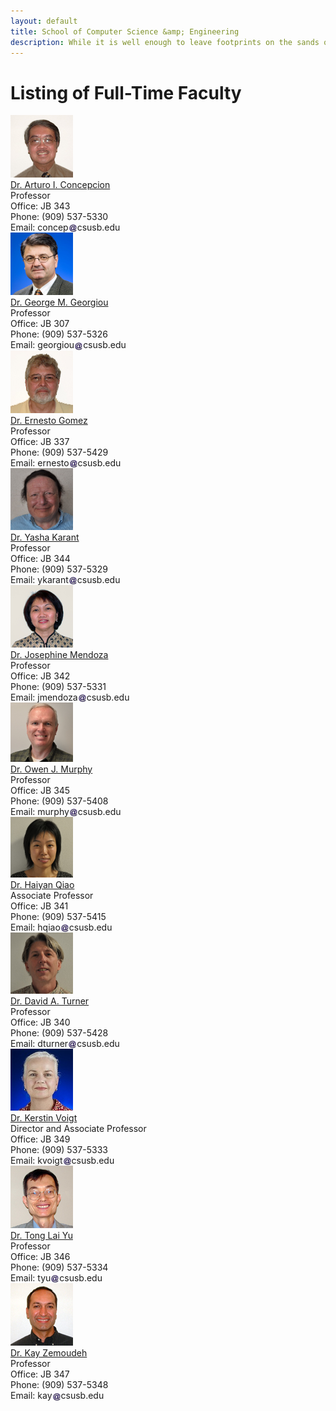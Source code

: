 ```yaml
---
layout: default
title: School of Computer Science &amp; Engineering
description: While it is well enough to leave footprints on the sands of time, it is even more important to make sure they point in a commendable direction. – James Branch Cabell
---
```


# Listing of __Full-Time Faculty__

<div class='third-wrap'>
<div class='third'>
<img src="photos/Arturo_Concepcion.jpg" alt="Dr. Arturo I. Concepcion" /><br />
<a href="http://cse.csusb.edu/concep">Dr. Arturo I. Concepcion</a><br />
Professor<br />
Office: JB 343<br />
Phone: (909) 537-5330<br />
Email: concep<img style="height: 1em; vertical-align: middle" src="../../assets/img/arobase.jpg" alt="arobase" />csusb.edu<br />
</div>

<div class='third'>
<img src="photos/George_Georgiou.jpg" alt="Dr. George M. Georgiou" /><br />
<a href="http://cse.csusb.edu/georgiou/">Dr. George M. Georgiou</a><br />
Professor<br />
Office: JB 307<br />
Phone: (909) 537-5326<br />
Email: georgiou<img style="height: 1em; vertical-align: middle" src="../../assets/img/arobase.jpg" alt="arobase" />csusb.edu<br /></div>

<div class='third'>
<img src="photos/Ernesto_Gomez.jpg" alt="Dr. Ernesto Gomez" /><br />
<a href="http://cse.csusb.edu/egomez">Dr. Ernesto Gomez</a><br />
Professor<br />
Office: JB 337<br />
Phone: (909) 537-5429<br />
Email: ernesto<img style="height: 1em; vertical-align: middle" src="../../assets/img/arobase.jpg" alt="arobase" />csusb.edu<br />
</div>

<div class='third'>
<img src="photos/Yasha_Karant.jpg" alt="Dr. Yasha Karant" style="width: 100px" /><br />
<a href="http://cse.csusb.edu/ykarant">Dr. Yasha Karant</a><br />
Professor<br />
Office: JB 344<br />
Phone: (909) 537-5329<br />
Email: ykarant<img style="height: 1em; vertical-align: middle" src="../../assets/img/arobase.jpg" alt="arobase" />csusb.edu<br />
</div>

<div class='third'>
<img src="photos/Josephine_Mendoza.jpg" alt="Dr. Josephine Mendoza" /><br />
<span style="text-decoration:underline">Dr. Josephine Mendoza</span><br />
Professor<br />
Office: JB 342<br />
Phone: (909) 537-5331<br />
Email: jmendoza<img style="height: 1em; vertical-align: middle" src="../../assets/img/arobase.jpg" alt="arobase" />csusb.edu<br />
</div>

<div class='third'>
<img src="photos/Owen_Murphy.jpg" alt="Dr. Owen J. Murphy" style="width: 100px" /><br />
<a href="http://cse.csusb.edu/murphy">Dr. Owen J. Murphy</a><br />
Professor<br />
Office: JB 345<br />
Phone: (909) 537-5408<br />
Email: murphy<img style="height: 1em; vertical-align: middle" src="../../assets/img/arobase.jpg" alt="arobase" />csusb.edu<br />
</div>

<div class='third'>
<img src="photos/Haiyan_Qiao.jpg" alt="Dr. Haiyan Qiao" style="width: 100px" /><br />
<a href="http://cse.csusb.edu/hqiao">Dr. Haiyan Qiao</a><br />
Associate Professor<br />
Office: JB 341<br />
Phone: (909) 537-5415<br />
Email: hqiao<img style="height: 1em; vertical-align: middle" src="../../assets/img/arobase.jpg" alt="arobase" />csusb.edu<br />
</div>

<div class='third'>
<img src="photos/David_Turner.jpg" alt="Dr. David A. Turner" style="width: 100px" /><br />
<a href="http://cse.csusb.edu/turner">Dr. David A. Turner</a><br />
Professor<br />
Office: JB 340<br />
Phone: (909) 537-5428<br />
Email: dturner<img style="height: 1em; vertical-align: middle" src="../../assets/img/arobase.jpg" alt="arobase" />csusb.edu<br />
</div>

<div class='third'>
<img src="photos/Kerstin_Voigt.jpg" alt="Dr. Kerstin Voigt" /><br />
<a href="http://cse.csusb.edu/voigt">Dr. Kerstin Voigt</a><br />
Director and Associate Professor<br />
Office: JB 349<br />
Phone: (909) 537-5333<br />
Email: kvoigt<img style="height: 1em; vertical-align: middle" src="../../assets/img/arobase.jpg" alt="arobase" />csusb.edu<br />
</div>

<div class='third'>
<img src="photos/Tong_Yu.jpg" alt="Dr. Tong Lai Yu" /><br />
<a href="http://cse.csusb.edu/tongyu">Dr. Tong Lai Yu</a><br />
Professor<br />
Office: JB 346<br />
Phone: (909) 537-5334<br />
Email: tyu<img style="height: 1em; vertical-align: middle" src="../../assets/img/arobase.jpg" alt="arobase" />csusb.edu<br />
</div>

<div class='third'>
<img src="photos/Kay_Zemoudeh.jpg" alt="Dr. Kay Zemoudeh" /><br />
<a href="http://cse.csusb.edu/kay">Dr. Kay Zemoudeh</a><br />
Professor<br />
Office: JB 347<br />
Phone: (909) 537-5348<br />
Email: kay<img style="height: 1em; vertical-align: middle" src="../../assets/img/arobase.jpg" alt="arobase" />csusb.edu<br />
</div>
</div>

